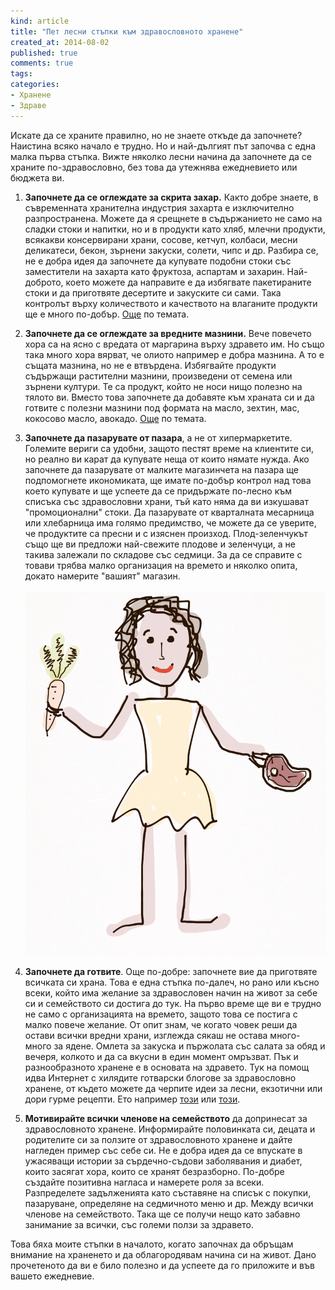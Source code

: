 ```yaml
---
kind: article
title: "Пет лесни стъпки към здравословното хранене"
created_at: 2014-08-02 
published: true
comments: true
tags:
categories:
- Хранене
- Здраве
--- 
```

Искате да се храните правилно, но не знаете откъде да започнете? 
Наистина всяко начало е трудно. Но и най-дългият път започва с една малка първа стъпка. Вижте няколко лесни начина да започнете да се храните по-здравословно, без това да утежнява ежедневието или бюджета ви.

<!-- more -->

1. **Започнете да се оглеждате за скрита захар.** Както добре знаете, в съвременната хранителна индустрия захарта е изключително разпространена. Можете да я срещнете в съдържанието не само на сладки стоки и напитки, но и в продукти като хляб, млечни продукти, всякакви консервирани храни, сосове, кетчуп, колбаси, месни деликатеси, бекон, зърнени закуски, солети, чипс и др. Разбира се, не е добра идея да започнете да купувате подобни стоки със заместители на захарта като фруктоза, аспартам и захарин. Най-доброто, което можете да направите е да избягвате пакетираните стоки и да приготвяте десертите и закуските си сами. Така контролът върху количеството и качеството на влаганите продукти ще е много по-добър. [Още](/blog/2014-05-05-%D0%BD%D0%B0%D0%B8%D1%81%D1%82%D0%B8%D0%BD%D0%B0-%D0%BB%D0%B8-%D0%B7%D0%B0%D1%85%D0%B0%D1%80%D1%82%D0%B0-%D0%B5-%D1%82%D0%BE%D0%BB%D0%BA%D0%BE%D0%B2%D0%B0-%D0%B2%D1%80%D0%B5%D0%B4%D0%BD%D0%B0/) по темата.

2. **Започнете да се оглеждате за вредните мазнини.** Вече повечето хора са на ясно с вредата от маргарина върху здравето им. Но също така много хора вярват, че олиото например е добра мазнина. А то е същата мазнина, но не е втвърдена. Избягвайте продукти съдържащи растителни мазнини, произведени от семена или зърнени култури. Те са продукт, който не носи нищо полезно на тялото ви. Вместо това започнете да добавяте към храната си и да готвите с полезни мазнини под формата на масло, зехтин, мас, кокосово масло, авокадо. [Още](/blog/2014-04-08-%D0%B7%D0%B0%D1%89%D0%BE-%D0%BD%D0%B8%D0%BA%D0%BE%D0%B3%D0%B0-%D0%BD%D0%B5-%D1%82%D1%80%D1%8F%D0%B1%D0%B2%D0%B0-%D0%B4%D0%B0-%D1%8F%D0%B4%D0%B5%D1%82%D0%B5-%D0%BC%D0%B0%D1%80%D0%B3%D0%B0%D1%80%D0%B8%D0%BD/) по темата.

3. **Започнете да пазарувате от пазара**, а не от хипермаркетите. Големите вериги са удобни, защото пестят време на клиентите си, но реално ви карат да купувате неща от които нямате нужда. Ако започнете да пазарувате от малките магазинчета на пазара ще подпомогнете икономиката, ще имате по-добър контрол над това което купувате и ще успеете да се придържате по-лесно към списъка със здравословни храни, тъй като няма да ви изкушават "промоционални" стоки. Да пазарувате от кварталната месарница или хлебарница има голямо предимство, че можете да се уверите, че продуктите са пресни и с изяснен произход. Плод-зеленчукът също ще ви предложи най-свежите плодове и зеленчуци, а не такива залежали по складове със седмици. За да се справите с товави трябва малко организация на времето и няколко опита, докато намерите "вашият" магазин.<br /><br />
![Пазаруване](/images/posts/Fivesteps.jpg)
4. **Започнете да готвите**. Още по-добре: започнете вие да приготвяте всичката си храна. Това е една стъпка по-далеч, но рано или късно всеки, който има желание за здравословен начин на живот за себе си и семейството си достига до тук.
На първо време ще ви е трудно не само с организацията на времето, защото това се постига с малко повече желание. От опит знам, че когато човек реши да остави всички вредни храни, изглежда сякаш не остава много-много за ядене. Омлета за закуска и пържолата със салата за обяд и вечеря, колкото и да са вкусни в един момент омръзват. Пък и разнообразното хранене е в основата на здравето. Тук на помощ идва Интернет с хилядите готварски блогове за здравословно хранене, от където можете да черпите идеи за лесни, екзотични или дори гурме рецепти. Ето например [този](https://illusion123.wordpress.com/author/illusion123/) или [този](http://nomnompaleo.com/).

5. **Мотивирайте всички членове на семейството** да допринесат за здравословното хранене. Информирайте половинката си, децата и родителите си за ползите от здравословното хранене и дайте нагледен пример със себе си. Не е добра идея да се впускате в ужасяващи истории за сърдечно-съдови заболявания и диабет, които засягат хора, които се хранят безразборно. По-добре създайте позитивна нагласа и намерете роля за всеки. Разпределете задълженията като съставяне на списък с покупки, пазаруване, определяне на седмичното меню и др. Между всички членове на семейството. Така ще се получи нещо като забавно занимание за всички, със големи ползи за здравето.

Това бяха моите стъпки в началото, когато започнах да обръщам внимание на храненето и да облагородявам начина си на живот. Дано прочетеното да ви е било полезно и да успеете да го приложите и във вашето ежедневие.